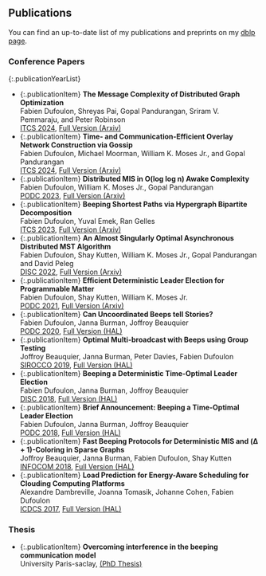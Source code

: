 ## Publications

You can find an up-to-date list of my publications and preprints on my [dblp page](https://dblp.uni-trier.de/pid/203/0763.html). 


### Conference Papers

{:.publicationYearList}
* {:.publicationItem} **The Message Complexity of Distributed Graph Optimization** <br> Fabien Dufoulon, Shreyas Pai, Gopal Pandurangan, Sriram V. Pemmaraju, and Peter Robinson <br> [ITCS 2024](https://doi.org/10.4230/LIPIcs.ITCS.2024.41), [Full Version (Arxiv)](https://arxiv.org/abs/2311.14811)
* {:.publicationItem} **Time- and Communication-Efficient Overlay Network Construction via Gossip** <br>  Fabien Dufoulon, Michael Moorman, William K. Moses Jr., and Gopal Pandurangan <br> [ITCS 2024](https://doi.org/10.4230/LIPIcs.ITCS.2024.42), [Full Version (Arxiv)](https://arxiv.org/abs/2311.17115)
* {:.publicationItem} **Distributed MIS in O(log log n) Awake Complexity** <br> Fabien Dufoulon, William K. Moses Jr., Gopal Pandurangan <br> [PODC 2023](https://dl.acm.org/doi/abs/10.1145/3583668.3594574), [Full Version (Arxiv)](https://arxiv.org/abs/2204.08359)
* {:.publicationItem} **Beeping Shortest Paths via Hypergraph Bipartite Decomposition** <br> Fabien Dufoulon, Yuval Emek, Ran Gelles <br> [ITCS 2023](https://drops.dagstuhl.de/opus/volltexte/2023/17548/), [Full Version (Arxiv)](https://arxiv.org/abs/2210.06882)
* {:.publicationItem} **An Almost Singularly Optimal Asynchronous Distributed MST Algorithm** <br> Fabien Dufoulon, Shay Kutten, William K. Moses Jr., Gopal Pandurangan and David Peleg <br> [DISC 2022](https://doi.org/10.4230/LIPIcs.DISC.2022.19), [Full Version (Arxiv)](https://arxiv.org/abs/2210.01173)
* {:.publicationItem} **Efficient Deterministic Leader Election for Programmable Matter** <br> Fabien Dufoulon, Shay Kutten, William K. Moses Jr. <br> [PODC 2021](https://dl.acm.org/doi/abs/10.1145/3465084.3467900), [Full Version (Arxiv)](https://arxiv.org/abs/2106.01108)
* {:.publicationItem} **Can Uncoordinated Beeps tell Stories?** <br> Fabien Dufoulon, Janna Burman, Joffroy Beauquier <br> [PODC 2020](https://dl.acm.org/doi/10.1145/3382734.3405699), [Full Version (HAL)](https://hal.archives-ouvertes.fr/hal-02860827)
* {:.publicationItem} **Optimal Multi-broadcast with Beeps using Group Testing** <br> Joffroy Beauquier, Janna Burman, Peter Davies, Fabien Dufoulon <br> [SIROCCO 2019](https://link.springer.com/chapter/10.1007/978-3-030-24922-9_5), [Full Version (HAL)](https://hal.archives-ouvertes.fr/hal-02140017)
* {:.publicationItem} **Beeping a Deterministic Time-Optimal Leader Election** <br> Fabien Dufoulon, Janna Burman, Joffroy Beauquier <br> [DISC 2018](https://drops.dagstuhl.de/opus/frontdoor.php?source_opus=9809), [Full Version (HAL)](https://hal.archives-ouvertes.fr/hal-01794711)
* {:.publicationItem} **Brief Announcement: Beeping a Time-Optimal Leader Election** <br> Fabien Dufoulon, Janna Burman, Joffroy Beauquier <br> [PODC 2018](https://dl.acm.org/doi/10.1145/3212734.3212779), [Full Version (HAL)](https://hal.archives-ouvertes.fr/hal-01794711)
* {:.publicationItem} **Fast Beeping Protocols for Deterministic MIS and (Δ + 1)-Coloring in Sparse Graphs** <br> Joffroy Beauquier, Janna Burman, Fabien Dufoulon, Shay Kutten <br> [INFOCOM 2018](https://ieeexplore.ieee.org/document/8486015), [Full Version (HAL)](https://hal.archives-ouvertes.fr/hal-01754696v1)
* {:.publicationItem} **Load Prediction for Energy-Aware Scheduling for Clouding Computing Platforms** <br> Alexandre Dambreville, Joanna Tomasik, Johanne Cohen, Fabien Dufoulon <br> [ICDCS 2017](https://ieeexplore.ieee.org/abstract/document/7980250), [Full Version (HAL)](https://hal.archives-ouvertes.fr/hal-01566244)

### Thesis
* {:.publicationItem} **Overcoming interference in the beeping communication model** <br>
University Paris-saclay, [(PhD Thesis)](https://www.theses.fr/2019SACLS233)
